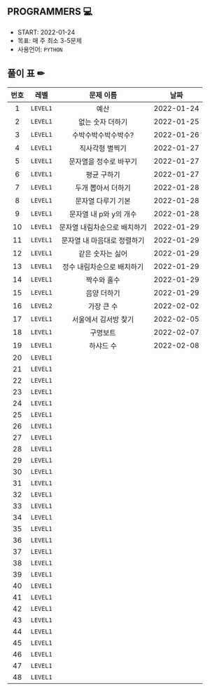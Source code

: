 ## PROGRAMMERS 💻

- START: 2022-01-24
- 목표: 매 주 최소 3-5문제
- 사용언어: `PYTHON`



## 풀이 표 ✏

| 번호 |   레벨   |          문제 이름           |    날짜    |
| :--: | :------: | :--------------------------: | :--------: |
|  1   | `LEVEL1` |             예산             | 2022-01-24 |
|  2   | `LEVEL1` |       없는 숫자 더하기       | 2022-01-25 |
|  3   | `LEVEL1` |     수박수박수박수박수?      | 2022-01-26 |
|  4   | `LEVEL1` |       직사각형 별찍기        | 2022-01-27 |
|  5   | `LEVEL1` |    문자열을 정수로 바꾸기    | 2022-01-27 |
|  6   | `LEVEL1` |         평균 구하기          | 2022-01-27 |
|  7   | `LEVEL1` |      두개 뽑아서 더하기      | 2022-01-28 |
|  8   | `LEVEL1` |      문자열 다루기 기본      | 2022-01-28 |
|  9   | `LEVEL1` |    문자열 내 p와 y의 개수    | 2022-01-28 |
|  10  | `LEVEL1` | 문자열 내림차순으로 배치하기 | 2022-01-29 |
|  11  | `LEVEL1` | 문자열 내 마음대로 정렬하기  | 2022-01-29 |
|  12  | `LEVEL1` |       같은 숫자는 싫어       | 2022-01-29 |
|  13  | `LEVEL1` |  정수 내림차순으로 배치하기  | 2022-01-29 |
|  14  | `LEVEL1` |         짝수와 홀수          | 2022-01-29 |
|  15  | `LEVEL1` |         음양 더하기          | 2022-01-29 |
|  16  | `LEVEL2` |          가장 큰 수          | 2022-02-02 |
|  17  | `LEVEL1` |     서울에서 김서방 찾기     | 2022-02-05 |
|  18  | `LEVEL1` |           구명보트           | 2022-02-07 |
|  19  | `LEVEL1` |          하샤드 수           | 2022-02-08 |
|  20  | `LEVEL1` |                              |            |
|  21  | `LEVEL1` |                              |            |
|  22  | `LEVEL1` |                              |            |
|  23  | `LEVEL1` |                              |            |
|  24  | `LEVEL1` |                              |            |
|  25  | `LEVEL1` |                              |            |
|  26  | `LEVEL1` |                              |            |
|  27  | `LEVEL1` |                              |            |
|  28  | `LEVEL1` |                              |            |
|  29  | `LEVEL1` |                              |            |
|  30  | `LEVEL1` |                              |            |
|  31  | `LEVEL1` |                              |            |
|  32  | `LEVEL1` |                              |            |
|  33  | `LEVEL1` |                              |            |
|  34  | `LEVEL1` |                              |            |
|  35  | `LEVEL1` |                              |            |
|  36  | `LEVEL1` |                              |            |
|  37  | `LEVEL1` |                              |            |
|  38  | `LEVEL1` |                              |            |
|  39  | `LEVEL1` |                              |            |
|  40  | `LEVEL1` |                              |            |
|  41  | `LEVEL1` |                              |            |
|  42  | `LEVEL1` |                              |            |
|  43  | `LEVEL1` |                              |            |
|  44  | `LEVEL1` |                              |            |
|  45  | `LEVEL1` |                              |            |
|  46  | `LEVEL1` |                              |            |
|  47  | `LEVEL1` |                              |            |
|  48  | `LEVEL1` |                              |            |



